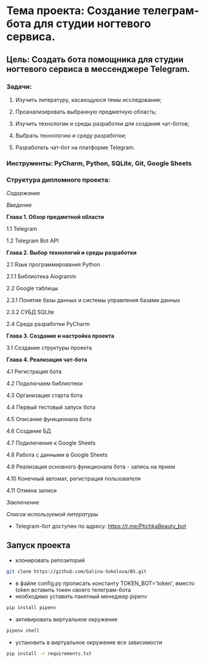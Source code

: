 # **Тема проекта**: Создание телеграм-бота для студии ногтевого сервиса. 
## **Цель**: Создать бота помощника для студии ногтевого сервиса в мессенджере Telegram.  

### **Задачи**:   

1. Изучить литературу, касающуюся темы исследования;    

2. Проанализировать выбранную предметную область; 

3. Изучить технологии и среды разработки для создания чат-ботов; 

4. Выбрать технологию и среду разработки;

5.  Разработать чат-бот на платформе Telegram. 

### **Инструменты**: PyCharm, Python, SQLite, Git, Google Sheets   

### **Структура дипломного проекта**:   

_Содержание_  

_Введение_ 

**Глава 1. Обзор предметной области**  

1.1 Telegram  

1.2 Telegram Bot API  

**Глава 2. Выбор технологий и среды разработки**  

2.1   Язык программирования Python  

2.1.1 Библиотека Aiogramm  

2.2   Google таблицы  

2.3.1 Понятие базы данных и системы управления базами данных

2.3.2   СУБД SQLite  

2.4 Среда разработки PyCharm  

**Глава 3. Создание и настройка проекта** 

3.1 Создание структуры проекта  

**Глава 4. Реализация чат-бота**

4.1 Регистрация бота   

4.2 Подключаем библиотеки 

4.3 Организация старта бота

4.4 Первый тестовый запуск бота

4.5 Описание функционала бота

4.6 Создание БД

4.7 Подключение к Google Sheets

4.8 Работа с данными в Google Sheets

4.9 Реализация основного функционала бота - запись на прием

4.10 Конечный автомат, регистрация пользователя

4.11 Отмена записи

_Заключение_ 

_Список используемой литературы_ 

- Telegram-бот доступен по адресу: https://t.me/PtichkaBeauty_bot 

## Запуск проекта

- клонировать репозиторий

```bash
git clone https://github.com/Galina-Sokolova/BS.git
```

- в файле config.py прописать константу TOKEN_BOT='token', вместо token вставить токен своего телеграм-бота
- необходимо уставить пакетный менеджер pipenv
```bash
pip install pipenv
```
- активировать виртуальное окружение
```bash
pipenv shell
```
- установить в виртуальное окружение все зависимости
```bash
pip install -r requirements.txt
```
